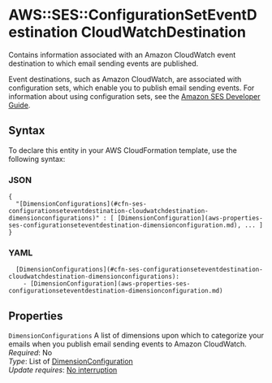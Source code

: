 # AWS::SES::ConfigurationSetEventDestination CloudWatchDestination<a name="aws-properties-ses-configurationseteventdestination-cloudwatchdestination"></a>

Contains information associated with an Amazon CloudWatch event destination to which email sending events are published\.

Event destinations, such as Amazon CloudWatch, are associated with configuration sets, which enable you to publish email sending events\. For information about using configuration sets, see the [Amazon SES Developer Guide](https://docs.aws.amazon.com/ses/latest/DeveloperGuide/monitor-sending-activity.html)\.

## Syntax<a name="aws-properties-ses-configurationseteventdestination-cloudwatchdestination-syntax"></a>

To declare this entity in your AWS CloudFormation template, use the following syntax:

### JSON<a name="aws-properties-ses-configurationseteventdestination-cloudwatchdestination-syntax.json"></a>

```
{
  "[DimensionConfigurations](#cfn-ses-configurationseteventdestination-cloudwatchdestination-dimensionconfigurations)" : [ [DimensionConfiguration](aws-properties-ses-configurationseteventdestination-dimensionconfiguration.md), ... ]
}
```

### YAML<a name="aws-properties-ses-configurationseteventdestination-cloudwatchdestination-syntax.yaml"></a>

```
  [DimensionConfigurations](#cfn-ses-configurationseteventdestination-cloudwatchdestination-dimensionconfigurations): 
    - [DimensionConfiguration](aws-properties-ses-configurationseteventdestination-dimensionconfiguration.md)
```

## Properties<a name="aws-properties-ses-configurationseteventdestination-cloudwatchdestination-properties"></a>

`DimensionConfigurations`  <a name="cfn-ses-configurationseteventdestination-cloudwatchdestination-dimensionconfigurations"></a>
A list of dimensions upon which to categorize your emails when you publish email sending events to Amazon CloudWatch\.  
*Required*: No  
*Type*: List of [DimensionConfiguration](aws-properties-ses-configurationseteventdestination-dimensionconfiguration.md)  
*Update requires*: [No interruption](https://docs.aws.amazon.com/AWSCloudFormation/latest/UserGuide/using-cfn-updating-stacks-update-behaviors.html#update-no-interrupt)